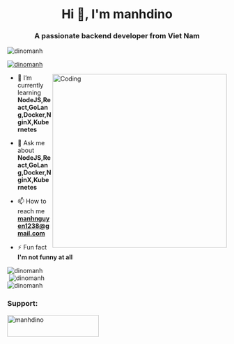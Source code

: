 
<h1 align="center">Hi 👋, I'm manhdino</h1>
<h3 align="center">A passionate backend  developer from Viet Nam</h3>


<p align="left"> <img src="https://komarev.com/ghpvc/?username=manhdino&label=Profile%20views&color=0e75b6&style=flat" alt="dinomanh" /> </p>

<p align="left"> <a href="https://github.com/ryo-ma/github-profile-trophy"><img src="https://github-profile-trophy.vercel.app/?username=manhdino" alt="dinomanh" /></a> </p>

<img align="right" alt="Coding" width="400" src="https://img.etimg.com/thumb/msid-84146083,width-1015,height-761,imgsize-638053,resizemode-8,quality-100/prime/technology-and-startups/booting-up-developer-economy-how-tech-startups-are-helping-coders-build-and-test-software-faster.jpg">

- 🌱 I’m currently learning **NodeJS,React,GoLang,Docker,NginX,Kubernetes**

- 💬 Ask me about **NodeJS,React,GoLang,Docker,NginX,Kubernetes**

- 📫 How to reach me **manhnguyen1238@gmail.com**

- ⚡ Fun fact **I'm not funny at all**











<div><img src="https://github-readme-stats.vercel.app/api/top-langs?username=manhdino&show_icons=true&locale=en&layout=compact" alt="dinomanh" /></div>

<div>&nbsp;<img src="https://github-readme-stats.vercel.app/api?username=manhdino&show_icons=true&locale=en" alt="dinomanh" /></div>

<div><img align="center" src="https://github-readme-streak-stats.herokuapp.com/?user=manhdino&" alt="dinomanh" /></div>
<h3 align="left">Support:</h3>
<p><a href="https://www.buymeacoffee.com/manhdino"> <img align="left" src="https://cdn.buymeacoffee.com/buttons/v2/default-yellow.png" height="50" width="210" alt="manhdino" /></a></p><br><br>
